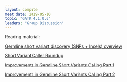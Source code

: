 ```yaml
---
layout: compute
meet_date: 2019-05-10
topic: "GATK 4.1.0.0"
leaders: "Group Discussion"
---
```


Reading material:

[Germline short variant discovery (SNPs + Indels) overview](https://software.broadinstitute.org/gatk/best-practices/workflow?id=11145)

[Short Variant Caller Roundup](https://software.broadinstitute.org/gatk/blog?id=23490)

[Improvements in Germline Short Variants Calling Part 1](https://software.broadinstitute.org/gatk/blog?id=23510)

[Improvements in Germline Short Variants Calling Part 2](https://software.broadinstitute.org/gatk/blog?id=23525)